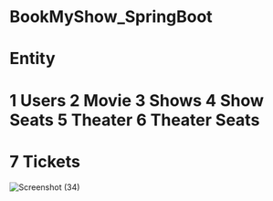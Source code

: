 # BookMyShow_SpringBoot

# Entity
# 1 Users 2 Movie 3 Shows 4 Show Seats 5 Theater 6 Theater Seats   
# 7 Tickets


![Screenshot (34)](https://user-images.githubusercontent.com/115030944/215969798-38f04e12-ef4c-40e4-b74f-31ddd005e78f.png)




